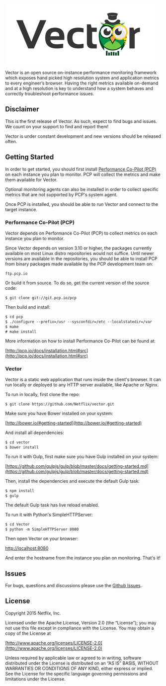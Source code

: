 ![Vector](vector.png)

Vector is an open source on-instance performance monitoring framework which exposes hand picked high resolution system and application metrics to every engineer’s browser. Having the right metrics available on-demand and at a high resolution is key to understand how a system behaves and correctly troubleshoot performance issues.

## Disclaimer

This is the first release of Vector. As such, expect to find bugs and issues. We count on your support to find and report them!

Vector is under constant development and new versions should be released often.

## Getting Started

In order to get started, you should first install [Performance Co-Pilot (PCP)](http://pcp.io/) on each instance you plan to monitor. PCP will collect the metrics and make them available for Vector.

Optional monitoring agents can also be installed in order to collect specific metrics that are not supported by PCP's system agent.

Once PCP is installed, you should be able to run Vector and connect to the target instance.

### Performance Co-Pilot (PCP)

Vector depends on Performance Co-Pilot (PCP) to collect metrics on each instance you plan to monitor.

Since Vector depends on version 3.10 or higher, the packages currently available on most Linux distro repositories would not suffice. Until newer versions are available in the repositories, you should be able to install PCP from binary packages made available by the PCP development team on:

```
ftp.pcp.io
```

Or build it from source. To do so, get the current version of the source code:

```
$ git clone git://git.pcp.io/pcp
```

Then build and install:

```
$ cd pcp
$ ./configure --prefix=/usr --sysconfdir=/etc --localstatedir=/var
$ make
# make install
```

More information on how to install Performance Co-Pilot can be found at:

[http://pcp.io/docs/installation.html#src](http://pcp.io/docs/installation.html#src)

### Vector

Vector is a static web application that runs inside the client's browser. It can run locally or deployed to any HTTP server available, like Apache or Nginx.

To run in locally, first clone the repo:

```
$ git clone https://github.com/Netflix/vector.git
```

Make sure you have Bower installed on your system:

[http://bower.io/#getting-started](http://bower.io/#getting-started)

And install all dependencies:

```
$ cd vector
$ bower install
```

To run it with Gulp, first make sure you have Gulp installed on your system:

[https://github.com/gulpjs/gulp/blob/master/docs/getting-started.md](https://github.com/gulpjs/gulp/blob/master/docs/getting-started.md)

Then, install the dependencies and execute the default Gulp task:

```
$ npm install
$ gulp
```

The default Gulp task has live reload enabled.

To run it with Python's SimpleHTTPServer:

```
$ cd Vector
$ python -m SimpleHTTPServer 8080
```

Then open Vector on your browser:

[http://localhost:8080](http://localhost:8080)

And enter the hostname from the instance you plan on monitoring. That's it!

## Issues

For bugs, questions and discussions please use the [Github Issues](https://github.com/Netflix/vector/issues).

## License

Copyright 2015 Netflix, Inc.

Licensed under the Apache License, Version 2.0 (the “License”); you may not use this file except in compliance with the License. You may obtain a copy of the License at

[http://www.apache.org/licenses/LICENSE-2.0](http://www.apache.org/licenses/LICENSE-2.0)

Unless required by applicable law or agreed to in writing, software distributed under the License is distributed on an “AS IS” BASIS, WITHOUT WARRANTIES OR CONDITIONS OF ANY KIND, either express or implied. See the License for the specific language governing permissions and limitations under the License.
